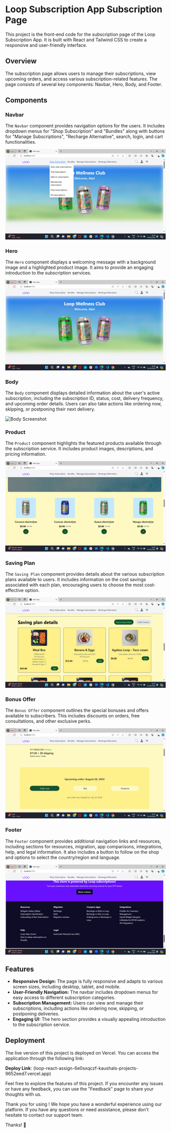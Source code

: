 # Loop Subscription App Subscription Page

This project is the front-end code for the subscription page of the Loop Subscription App. It is built with React and Tailwind CSS to create a responsive and user-friendly interface.

## Overview

The subscription page allows users to manage their subscriptions, view upcoming orders, and access various subscription-related features. The page consists of several key components: Navbar, Hero, Body, and Footer.

## Components

### Navbar
The `Navbar` component provides navigation options for the users. It includes dropdown menus for "Shop Subscription" and "Bundles" along with buttons for "Manage Subscriptions", "Recharge Alternative", search, login, and cart functionalities.

![Navbar Screenshot](screens/navbar-screenshot.png)

### Hero
The `Hero` component displays a welcoming message with a background image and a highlighted product image. It aims to provide an engaging introduction to the subscription services.

![Hero Screenshot](screens/hero-screenshot.png)

### Body
The `Body` component displays detailed information about the user's active subscription, including the subscription ID, status, cost, delivery frequency, and upcoming order details. Users can also take actions like ordering now, skipping, or postponing their next delivery.

![Body Screenshot](screens/body-screenshot.png)

### Product
The `Product` component highlights the featured products available through the subscription service. It includes product images, descriptions, and pricing information.

![Product Screenshot](screens/product-screenshot.png)

### Saving Plan
The `Saving Plan` component provides details about the various subscription plans available to users. It includes information on the cost savings associated with each plan, encouraging users to choose the most cost-effective option.

![Saving Plan Screenshot](screens/saving-plan-screenshot.png)

### Bonus Offer
The `Bonus Offer` component outlines the special bonuses and offers available to subscribers. This includes discounts on orders, free consultations, and other exclusive perks.

![Bonus Offer Screenshot](screens/bonus-offer-screenshot.png)

### Footer
The `Footer` component provides additional navigation links and resources, including sections for resources, migration, app comparisons, integrations, help, and legal information. It also includes a button to follow on the shop and options to select the country/region and language.

![Footer Screenshot](screens/footer-screenshot.png)

## Features

- **Responsive Design:** The page is fully responsive and adapts to various screen sizes, including desktop, tablet, and mobile.
- **User-Friendly Navigation:** The navbar includes dropdown menus for easy access to different subscription categories.
- **Subscription Management:** Users can view and manage their subscriptions, including actions like ordering now, skipping, or postponing deliveries.
- **Engaging UI:** The hero section provides a visually appealing introduction to the subscription service.


## Deployment

The live version of this project is deployed on Vercel. You can access the application through the following link:

**Deploy Link**: (loop-react-assign-6e0sxqczf-kaushals-projects-9652eed7.vercel.app)

Feel free to explore the features of this project. If you encounter any issues or have any feedback, you can use the "Feedback" page to share your thoughts with us.

Thank you for using ! We hope you have a wonderful experience using our platform. If you have any questions or need assistance, please don't hesitate to contact our support team.

Thanks! 🌉
